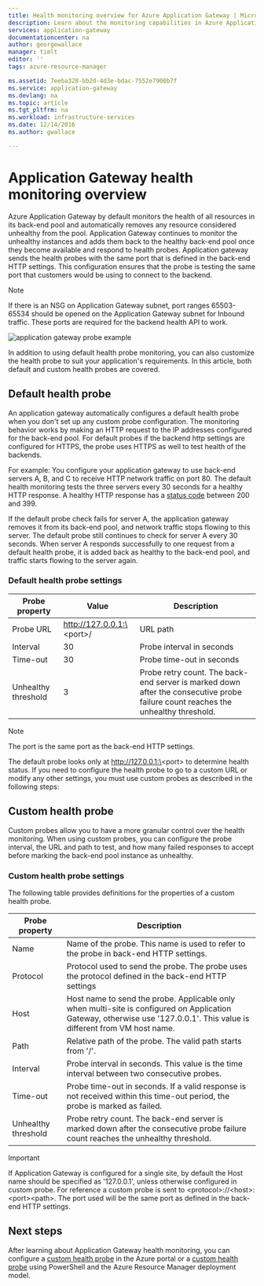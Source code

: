 ```yaml
---
title: Health monitoring overview for Azure Application Gateway | Microsoft Docs
description: Learn about the monitoring capabilities in Azure Application Gateway
services: application-gateway
documentationcenter: na
author: georgewallace
manager: timlt
editor: ''
tags: azure-resource-manager

ms.assetid: 7eeba328-bb2d-4d3e-bdac-7552e7900b7f
ms.service: application-gateway
ms.devlang: na
ms.topic: article
ms.tgt_pltfrm: na
ms.workload: infrastructure-services
ms.date: 12/14/2016
ms.author: gwallace

---
```


# Application Gateway health monitoring overview

Azure Application Gateway by default monitors the health of all resources in its back-end pool and automatically removes any resource considered unhealthy from the pool. Application Gateway continues to monitor the unhealthy instances and adds them back to the healthy back-end pool once they become available and respond to health probes. Application gateway sends the health probes with the same port that is defined in the back-end HTTP settings. This configuration ensures that the probe is testing the same port that customers would be using to connect to the backend.

> [!NOTE]
> If there is an NSG on Application Gateway subnet, port ranges 65503-65534 should be opened on the Application Gateway subnet for Inbound traffic. These ports are required for the backend health API to work.

![application gateway probe example][1]

In addition to using default health probe monitoring, you can also customize the health probe to suit your application's requirements. In this article, both default and custom health probes are covered.

## Default health probe

An application gateway automatically configures a default health probe when you don't set up any custom probe configuration. The monitoring behavior works by making an HTTP request to the IP addresses configured for the back-end pool. For default probes if the backend http settings are configured for HTTPS, the probe uses HTTPS as well to test health of the backends.

For example: You configure your application gateway to use back-end servers A, B, and C to receive HTTP network traffic on port 80. The default health monitoring tests the three servers every 30 seconds for a healthy HTTP response. A healthy HTTP response has a [status code](https://msdn.microsoft.com/library/aa287675.aspx) between 200 and 399.

If the default probe check fails for server A, the application gateway removes it from its back-end pool, and network traffic stops flowing to this server. The default probe still continues to check for server A every 30 seconds. When server A responds successfully to one request from a default health probe, it is added back as healthy to the back-end pool, and traffic starts flowing to the server again.

### Default health probe settings

| Probe property | Value | Description |
| --- | --- | --- |
| Probe URL |http://127.0.0.1:\<port\>/ |URL path |
| Interval |30 |Probe interval in seconds |
| Time-out |30 |Probe time-out in seconds |
| Unhealthy threshold |3 |Probe retry count. The back-end server is marked down after the consecutive probe failure count reaches the unhealthy threshold. |

> [!NOTE]
> The port is the same port as the back-end HTTP settings.

The default probe looks only at http://127.0.0.1:\<port\> to determine health status. If you need to configure the health probe to go to a custom URL or modify any other settings, you must use custom probes as described in the following steps:

## Custom health probe

Custom probes allow you to have a more granular control over the health monitoring. When using custom probes, you can configure the probe interval, the URL and path to test, and how many failed responses to accept before marking the back-end pool instance as unhealthy.

### Custom health probe settings

The following table provides definitions for the properties of a custom health probe.

| Probe property | Description |
| --- | --- |
| Name |Name of the probe. This name is used to refer to the probe in back-end HTTP settings. |
| Protocol |Protocol used to send the probe. The probe uses the protocol defined in the back-end HTTP settings |
| Host |Host name to send the probe. Applicable only when multi-site is configured on Application Gateway, otherwise use '127.0.0.1'. This value is different from VM host name. |
| Path |Relative path of the probe. The valid path starts from '/'. |
| Interval |Probe interval in seconds. This value is the time interval between two consecutive probes. |
| Time-out |Probe time-out in seconds. If a valid response is not received within this time-out period, the probe is marked as failed.  |
| Unhealthy threshold |Probe retry count. The back-end server is marked down after the consecutive probe failure count reaches the unhealthy threshold. |

> [!IMPORTANT]
> If Application Gateway is configured for a single site, by default the Host name should be specified as '127.0.0.1', unless otherwise configured in custom probe.
> For reference a custom probe is sent to \<protocol\>://\<host\>:\<port\>\<path\>. The port used will be the same port as defined in the back-end HTTP settings.

## Next steps
After learning about Application Gateway health monitoring, you can configure a [custom health probe](application-gateway-create-probe-portal.md) in the Azure portal or a [custom health probe](application-gateway-create-probe-ps.md) using PowerShell and the Azure Resource Manager deployment model.

[1]: ./media/application-gateway-probe-overview/appgatewayprobe.png
